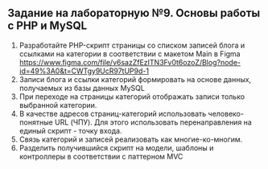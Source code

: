 ## Задание на лабораторную №9. Основы работы с PHP и MySQL

1. Разработайте PHP-скрипт страницы со списком записей блога и ссылками на категории в соответствии с макетом Main в Figma https://www.figma.com/file/v6sazZfEzITN3Fv0t6ozoZ/Blog?node-id=49%3A0&t=CWTgy9UcR97tUP9d-1
2. Записи блога и ссылки категорий формировать на основе данных, получаемых из базы данных MySQL
3. При переходе на страницы категорий отображать записи только выбранной категории. 
4. В качестве адресов страниц-категорий использовать человеко-понятные URL (ЧПУ). Для этого использовать перенаправления на единый скрипт - точку входа.
6. Связь категорий и записей реализовать как многие-ко-многим.
7. Разделить получившийся скрипт на модели, шаблоны и контроллеры в соответствии с паттерном MVC
